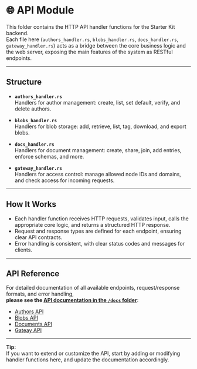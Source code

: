 # 🌐 API Module

This folder contains the HTTP API handler functions for the Starter Kit backend.  
Each file here (`authors_handler.rs`, `blobs_handler.rs`, `docs_handler.rs`, `gateway_handler.rs`) acts as a bridge between the core business logic and the web server, exposing the main features of the system as RESTful endpoints.

---

## Structure

- **`authors_handler.rs`**  
  Handlers for author management: create, list, set default, verify, and delete authors.

- **`blobs_handler.rs`**  
  Handlers for blob storage: add, retrieve, list, tag, download, and export blobs.

- **`docs_handler.rs`**  
  Handlers for document management: create, share, join, add entries, enforce schemas, and more.

- **`gateway_handler.rs`**  
  Handlers for access control: manage allowed node IDs and domains, and check access for incoming requests.

---

## How It Works

- Each handler function receives HTTP requests, validates input, calls the appropriate core logic, and returns a structured HTTP response.
- Request and response types are defined for each endpoint, ensuring clear API contracts.
- Error handling is consistent, with clear status codes and messages for clients.

---

## API Reference

For detailed documentation of all available endpoints, request/response formats, and error handling,  
**please see the [API documentation in the `/docs` folder](../docs/)**:

- [Authors API](../docs/api/authors-api.md)
- [Blobs API](../docs/api/blobs-api.md)
- [Documents API](../docs/api/docs-api.md)
- [Gateay API](..docs/api/gateway-api.md)

---

**Tip:**  
If you want to extend or customize the API, start by adding or modifying handler functions here, and update the documentation accordingly.